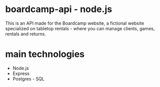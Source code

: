 # boardcamp-api - node.js

This is an API made for the Boardcamp website, a fictional website specialized on tabletop rentals - where you can manage clients, games, rentals and returns. 

# main technologies

* Node.js
* Express
* Postgres - SQL
  
